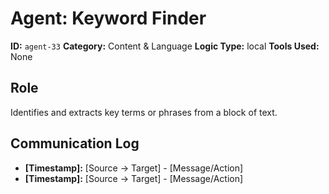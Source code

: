 # Agent: Keyword Finder

**ID:** `agent-33`
**Category:** Content & Language
**Logic Type:** local
**Tools Used:** None

## Role

Identifies and extracts key terms or phrases from a block of text.

## Communication Log

*   **[Timestamp]:** [Source -> Target] - [Message/Action]
*   **[Timestamp]:** [Source -> Target] - [Message/Action]

